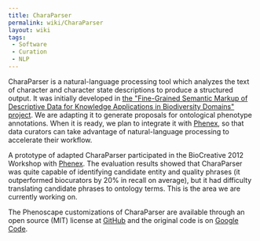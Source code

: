 ```yaml
---
title: CharaParser
permalink: wiki/CharaParser
layout: wiki
tags:
 - Software
 - Curation
 - NLP
---
```


CharaParser is a natural-language processing tool which analyzes the
text of character and character state descriptions to produce a
structured output. It was initially developed in [the "Fine-Grained
Semantic Markup of Descriptive Data for Knowledge Applications in
Biodiversity Domains"
project](http://sites.google.com/site/biosemanticsproject/). We are
adapting it to generate proposals for ontological phenotype annotations.
When it is ready, we plan to integrate it with
<a href="Phenex" class="wikilink" title="Phenex">Phenex</a>, so that
data curators can take advantage of natural-language processing to
accelerate their workflow.

A prototype of adapted CharaParser participated in the BioCreative 2012
Workshop with
<a href="Phenex" class="wikilink" title="Phenex">Phenex</a>. The
evaluation results showed that CharaParser was quite capable of
identifying candidate entity and quality phrases (it outperformed
biocurators by 20% in recall on average), but it had difficulty
translating candidate phrases to ontology terms. This is the area we are
currently working on.

The Phenoscape customizations of CharaParser are available through an
open source (MIT) license at [GitHub](https://github.com/phenoscape) and
the original code is on [Google
Code](http://sites.google.com/site/biosemanticsproject/project-source-code).
